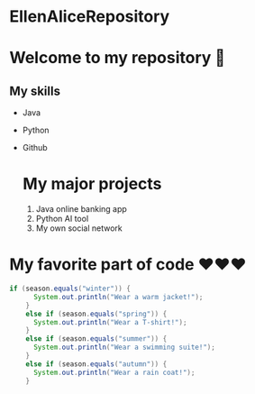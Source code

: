 # EllenAliceRepository
# Welcome to my repository 🌹

## My skills
- Java
- Python
- Github

  # My major projects
  
  1. Java online banking app
  2. Python AI tool
  3. My own social network
 
# My favorite part of code ❤❤❤
```java
if (season.equals("winter")) {
      System.out.println("Wear a warm jacket!");
    }
    else if (season.equals("spring")) {
      System.out.println("Wear a T-shirt!");
    }
    else if (season.equals("summer")) {
      System.out.println("Wear a swimming suite!");
    }
    else if (season.equals("autumn")) {
      System.out.println("Wear a rain coat!");
    }

